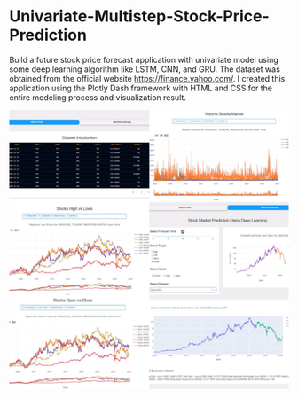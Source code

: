 # Univariate-Multistep-Stock-Price-Prediction

Build a future stock price forecast application with univariate model using some deep learning algorithm like LSTM, CNN, and GRU. The dataset was obtained from the official website https://finance.yahoo.com/. I created this application using the Plotly Dash framework with HTML and CSS for the entire modeling process and visualization result.

![Univariate Multistep Stock Price Prediction App](https://github.com/AnnisaRizki30/Univariate-Multistep-Stock-Price-Prediction/blob/main/Univariate%20Multistep%20Stock%20Price.jpeg?raw=true)
